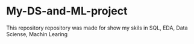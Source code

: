 # My-DS-and-ML-project
This repository repository was made for show my skils in SQL, EDA, Data Sciense, Machin Learing
